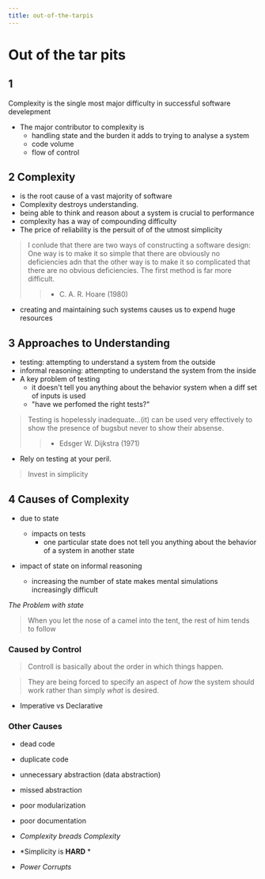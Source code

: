 ```yaml
---
title: out-of-the-tarpis
---
```


# Out of the tar pits

## 1

Complexity is the single most major difficulty in successful software
develepment

* The major contributor to complexity is
  * handling state and the burden it adds to trying to analyse a system
  * code volume
  * flow of control


## 2 Complexity

* is the root cause of a vast majority of software
* Complexity destroys understanding.
* being able to think and reason about a system is crucial to performance
* complexity has a way of compounding difficulty
* The price of reliability is the persuit of of the utmost simplicity


> I conlude that there are two ways of constructing a software design: One way
> is to make it so simple that there are obviously no deficiencies adn that the
> other way is to make it so complicated that there are no obvious deficiencies.
> The first method is far more difficult.
>> - C. A. R. Hoare (1980)

* creating and maintaining such systems causes us to expend huge resources


## 3 Approaches to Understanding

* testing: attempting to understand a system from the outside
* informal reasoning: attempting to understand the system from the inside
* A key problem of testing
  * it doesn't tell you anything about the behavior system when a diff set of
    inputs is used
  * "have we perfomed the right tests?"


> Testing is hopelessly inadequate...(it) can be used very effectively to show
> the presence of bugsbut never to show their absense.
>> - Edsger W. Dijkstra (1971)

* Rely on testing at your peril.

> Invest in simplicity

## 4 Causes of Complexity

* due to state
  * impacts on tests
    * one particular state does not tell you anything about the behavior of a
      system in another state

* impact of state on informal reasoning
  * increasing the number of state makes mental simulations increasingly difficult

*The Problem with state*

> When you let the nose of a camel into the tent, the rest of him tends to follow

### Caused by Control

> Controll is basically about the order in which things happen.

> They are being forced to specify an aspect of *how* the system should work
> rather than simply *what* is desired.

* Imperative vs Declarative

### Other Causes

* dead code
* duplicate code
* unnecessary abstraction (data abstraction)
* missed abstraction
* poor modularization
* poor documentation


* *Complexity breads Complexity*
* *Simplicity is **HARD** *
* *Power Corrupts*


